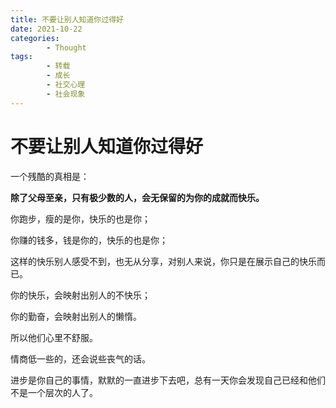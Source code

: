 ```yaml
---
title: 不要让别人知道你过得好
date: 2021-10-22
categories:
        - Thought
tags:
        - 转载
        - 成长
        - 社交心理
        - 社会现象
---
```


# 不要让别人知道你过得好

一个残酷的真相是：

**除了父母至亲，只有极少数的人，会无保留的为你的成就而快乐。**

你跑步，瘦的是你，快乐的也是你；

你赚的钱多，钱是你的，快乐的也是你；

这样的快乐别人感受不到，也无从分享，对别人来说，你只是在展示自己的快乐而已。

你的快乐，会映射出别人的不快乐；

你的勤奋，会映射出别人的懒惰。

所以他们心里不舒服。

情商低一些的，还会说些丧气的话。

进步是你自己的事情，默默的一直进步下去吧，总有一天你会发现自己已经和他们不是一个层次的人了。
